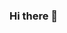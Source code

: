 ### Hi there 👋

<!--
**GiovanniRebaudo/GiovanniRebaudo** is a ✨ _special_ ✨ repository because its `README.md` (this file) appears on your GitHub profile.

I am an Assistant Professor (RtdA) of Statistical Science at the Department of Economics, Social Studies, Applied Mathematics and Statistics (ESOMAS) of the University of Turin.

Links:

- 🔭 [Publications](https://giovannirebaudo.github.io/publications)
- 🌱 [Teaching](https://giovannirebaudo.github.io/teaching)
-->
